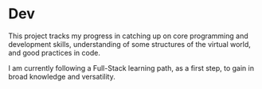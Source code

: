 # Dev

This project tracks my progress in catching up on core programming and development skills, understanding of some structures of the virtual world, and good practices in code.

I am currently following a Full-Stack learning path, as a first step, to gain in broad knowledge and versatility.